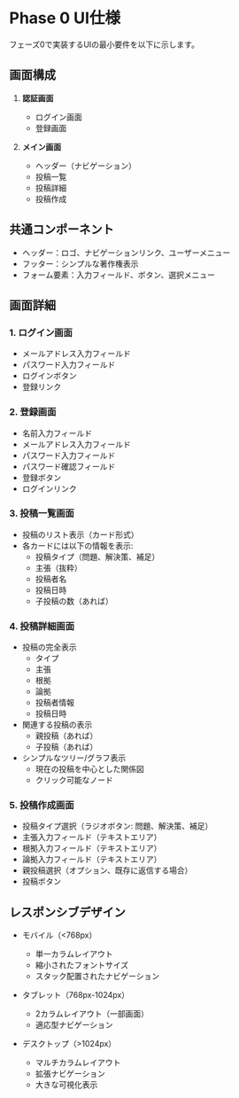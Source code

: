 # Phase 0 UI仕様

フェーズ0で実装するUIの最小要件を以下に示します。

## 画面構成

1. **認証画面**
   - ログイン画面
   - 登録画面

2. **メイン画面**
   - ヘッダー（ナビゲーション）
   - 投稿一覧
   - 投稿詳細
   - 投稿作成

## 共通コンポーネント

- ヘッダー：ロゴ、ナビゲーションリンク、ユーザーメニュー
- フッター：シンプルな著作権表示
- フォーム要素：入力フィールド、ボタン、選択メニュー

## 画面詳細

### 1. ログイン画面
- メールアドレス入力フィールド
- パスワード入力フィールド
- ログインボタン
- 登録リンク

### 2. 登録画面
- 名前入力フィールド
- メールアドレス入力フィールド
- パスワード入力フィールド
- パスワード確認フィールド
- 登録ボタン
- ログインリンク

### 3. 投稿一覧画面
- 投稿のリスト表示（カード形式）
- 各カードには以下の情報を表示:
  - 投稿タイプ（問題、解決策、補足）
  - 主張（抜粋）
  - 投稿者名
  - 投稿日時
  - 子投稿の数（あれば）

### 4. 投稿詳細画面
- 投稿の完全表示
  - タイプ
  - 主張
  - 根拠
  - 論拠
  - 投稿者情報
  - 投稿日時
- 関連する投稿の表示
  - 親投稿（あれば）
  - 子投稿（あれば）
- シンプルなツリー/グラフ表示
  - 現在の投稿を中心とした関係図
  - クリック可能なノード

### 5. 投稿作成画面
- 投稿タイプ選択（ラジオボタン: 問題、解決策、補足）
- 主張入力フィールド（テキストエリア）
- 根拠入力フィールド（テキストエリア）
- 論拠入力フィールド（テキストエリア）
- 親投稿選択（オプション、既存に返信する場合）
- 投稿ボタン

## レスポンシブデザイン

- モバイル（<768px）
  - 単一カラムレイアウト
  - 縮小されたフォントサイズ
  - スタック配置されたナビゲーション

- タブレット（768px-1024px）
  - 2カラムレイアウト（一部画面）
  - 適応型ナビゲーション

- デスクトップ（>1024px）
  - マルチカラムレイアウト
  - 拡張ナビゲーション
  - 大きな可視化表示
